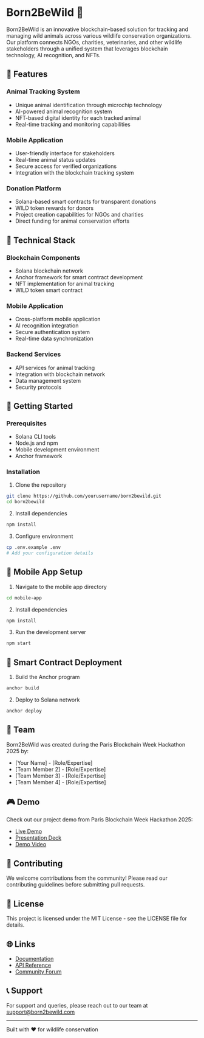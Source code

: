 # Born2BeWild 🦁

Born2BeWild is an innovative blockchain-based solution for tracking and managing wild animals across various wildlife conservation organizations. Our platform connects NGOs, charities, veterinaries, and other wildlife stakeholders through a unified system that leverages blockchain technology, AI recognition, and NFTs.

## 🌟 Features

### Animal Tracking System
- Unique animal identification through microchip technology
- AI-powered animal recognition system
- NFT-based digital identity for each tracked animal
- Real-time tracking and monitoring capabilities

### Mobile Application
- User-friendly interface for stakeholders
- Real-time animal status updates
- Secure access for verified organizations
- Integration with the blockchain tracking system

### Donation Platform
- Solana-based smart contracts for transparent donations
- WILD token rewards for donors
- Project creation capabilities for NGOs and charities
- Direct funding for animal conservation efforts

## 🔧 Technical Stack

### Blockchain Components
- Solana blockchain network
- Anchor framework for smart contract development
- NFT implementation for animal tracking
- WILD token smart contract

### Mobile Application
- Cross-platform mobile application
- AI recognition integration
- Secure authentication system
- Real-time data synchronization

### Backend Services
- API services for animal tracking
- Integration with blockchain network
- Data management system
- Security protocols

## 🚀 Getting Started

### Prerequisites
- Solana CLI tools
- Node.js and npm
- Mobile development environment
- Anchor framework

### Installation
1. Clone the repository
```bash
git clone https://github.com/yourusername/born2bewild.git
cd born2bewild
```

2. Install dependencies
```bash
npm install
```

3. Configure environment
```bash
cp .env.example .env
# Add your configuration details
```

## 📱 Mobile App Setup

1. Navigate to the mobile app directory
```bash
cd mobile-app
```

2. Install dependencies
```bash
npm install
```

3. Run the development server
```bash
npm start
```

## 🔗 Smart Contract Deployment

1. Build the Anchor program
```bash
anchor build
```

2. Deploy to Solana network
```bash
anchor deploy
```

## 👥 Team

Born2BeWild was created during the Paris Blockchain Week Hackathon 2025 by:

- [Your Name] - [Role/Expertise]
- [Team Member 2] - [Role/Expertise]
- [Team Member 3] - [Role/Expertise]
- [Team Member 4] - [Role/Expertise]

## 🎮 Demo

Check out our project demo from Paris Blockchain Week Hackathon 2025:
- [Live Demo](https://demo-link-here)
- [Presentation Deck](https://presentation-link-here)
- [Demo Video](https://video-link-here)

## 🤝 Contributing

We welcome contributions from the community! Please read our contributing guidelines before submitting pull requests.

## 📄 License

This project is licensed under the MIT License - see the LICENSE file for details.

## 🌐 Links

- [Documentation](https://docs.born2bewild.com)
- [API Reference](https://api.born2bewild.com)
- [Community Forum](https://community.born2bewild.com)

## 📞 Support

For support and queries, please reach out to our team at support@born2bewild.com

---

Built with ❤️ for wildlife conservation